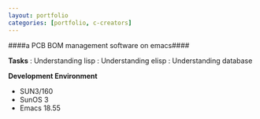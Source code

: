```yaml
---
layout: portfolio
categories: [portfolio, c-creators]
---
```


####a PCB BOM management software on emacs####

  **Tasks**
  : Understanding lisp
  : Understanding elisp
  : Understanding database

  **Development Environment**

  - SUN3/160
  - SunOS 3
  - Emacs 18.55
